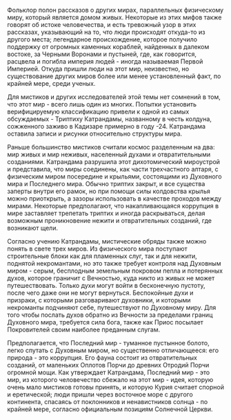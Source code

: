 Фольклор полон рассказов о других мирах, параллельных физическому миру, который является домом живых. Некоторые из этих мифов также говорят об истоке человечества, и есть тревожный узор в этих рассказах, указывающий на то, что люди происходят откуда-то из другого места; легендарное происхождение, которое получило поддержку от огромных каменных кораблей, найденных в далеком востоке, за Черными Воронами и пустыней, где, как говорится, расцвела и погибла империя людей - иногда называемая Первой Империей. Откуда пришли люди на этот мир, неизвестно, но существование других миров более или менее установленный факт, по крайней мере, среди ученых. 

Для мистиков и других исследователей этой темы нет сомнений в том, что этот мир - всего лишь один из многих. Попытки установить верифицируемую классификацию привели к одной из самых обсуждаемых - Триптиху Катрандамы, названному в честь колдуна, сожженного заживо в Кадизаре примерно в году -24. Катрандама оставила записи и рисунки относительно структуры мира. 

Раньше большинство мистиков считали космос разделенным на два: мир живых и мир неживых, населенный духами и отвратительными созданиями. Катрандама разрушила этот дихотомический мироустрой и представила, что миры соединены, как части трехчастного алтаря, с физическим миром посередине и крыльями, состоящими из Духовного мира и Последнего мира. Обычно триптих закрыт, и все существа заперты внутри его рамок, но при помощи силы колдовства крылья можно приоткрыть, а зазоры использовать в качестве проходов между мирами. Некоторые предполагают, что накапливающаяся коррупция в мире заставляет трепетать триптих и иногда раскрываться, делая возможным проникновение нежити и отвратительных созданий, где возникают щели. 

Согласно учению Катрандамы, мистические обряды также можно понять в свете трех миров. Из физического мира поступают строительные блоки как для пламенных слуг, так и для нежити, поднятой некромантами, но это также требует контроля над Духовным миром - серым, бесплодным земельным покровом пепла и потерянных духов, которое граничит с Вечностью, куда никто из живых не может путешествовать. Только духи могут войти в бесконечную пустоту, после чего даже они не могут вернуться. Беспокойные духи и призраки, с которыми разговаривают духовники, и которыми некроманты подчиняют себе, путешествуют по Духовному миру. Для того чтобы послать духов обратно из Вечности за пределами границ Духовного мира, требуется сила бога, также как Приос посылает Покровителей своим наиболее преданным слугам. 

Предполагается, что Последний мир - туманное пустынное болото, легко спутать с Духовным миром, но существенно отличающееся: его природа - это коррупция. Его фауна состоит из отвратительных созданий, от маленьких Оплотов Порчи до древних Отродий Порчи огромной мощи. Как утверждает Катрандама, Последний мир - это мир, из которого человечество сбежало на этот мир - идея, которую очень мало мистиков готовы принять, и которую Курия считает спорной и еретической; люди пришли через восточное море с другого континента, спасаясь от поклонников и ненавистников солнца - по крайней мере, согласно официальным позициям Солнечной Церкви. 
